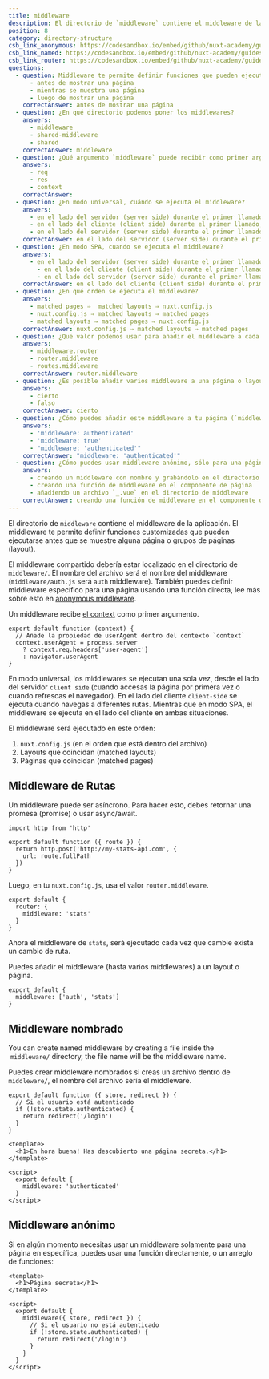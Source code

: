 ```yaml
---
title: middleware
description: El directorio de `middleware` contiene el middleware de la aplicación. El middleware te permite definir funciones customizadas que pueden ejecutarse antes que se muestre alguna página o grupos de páginas (layout).
position: 8
category: directory-structure
csb_link_anonymous: https://codesandbox.io/embed/github/nuxt-academy/guides-examples/tree/master/04_directory_structure/09_middleware_anonymous?fontsize=14&hidenavigation=1&theme=dark
csb_link_named: https://codesandbox.io/embed/github/nuxt-academy/guides-examples/tree/master/04_directory_structure/09_middleware_named?fontsize=14&hidenavigation=1&theme=dark
csb_link_router: https://codesandbox.io/embed/github/nuxt-academy/guides-examples/tree/master/04_directory_structure/09_middleware_router?fontsize=14&hidenavigation=1&theme=dark
questions:
  - question: Middleware te permite definir funciones que pueden ejecutarse
      - antes de mostrar una página
      - mientras se muestra una página
      - luego de mostrar una página
    correctAnswer: antes de mostrar una página
  - question: ¿En qué directorio podemos poner los middlewares?
    answers:
      - middleware
      - shared-middleware
      - shared
    correctAnswer: middleware
  - question: ¿Qué argumento `middleware` puede recibir como primer argumento?
    answers:
      - req
      - res
      - context
    correctAnswer:
  - question: ¿En modo universal, cuándo se ejecuta el middleware?
    answers:
      - en el lado del servidor (server side) durante el primer llamado, y en el lado del servidor mientras navegas entre páginas
      - en el lado del cliente (client side) durante el primer llamado, y en el lado del cliente mientras navegas entre páginas
      - en el lado del servidor (server side) durante el primer llamado, y en el lado del cliente mientras navegas entre páginas
    correctAnswer: en el lado del servidor (server side) durante el primer llamado, y en el lado del cliente mientras navegas entre páginas
  - question: ¿En modo SPA, cuando se ejecuta el middleware?
    answers:
      - en el lado del servidor (server side) durante el primer llamado, y en el lado del servidor mientras navegas entre páginas
        - en el lado del cliente (client side) durante el primer llamado, y en el lado del cliente mientras navegas entre páginas
        - en el lado del servidor (server side) durante el primer llamado, y en el lado del cliente mientras navegas entre páginas
    correctAnswer: en el lado del cliente (client side) durante el primer llamado, y en el lado del cliente mientras navegas entre páginas
  - question: ¿En qué orden se ejecuta el middleware?
    answers:
      - matched pages ⇒  matched layouts ⇒ nuxt.config.js
      - nuxt.config.js ⇒ matched layouts ⇒ matched pages
      - matched layouts ⇒ matched pages ⇒ nuxt.config.js
    correctAnswer: nuxt.config.js ⇒ matched layouts ⇒ matched pages
  - question: ¿Qué valor podemos usar para añadir el middleware a cada ruta?
    answers:
      - middleware.router
      - router.middleware
      - routes.middleware
    correctAnswer: router.middleware
  - question: ¿Es posible añadir varios middleware a una página o layout?
    answers:
      - cierto
      - falso
    correctAnswer: cierto
  - question: ¿Cómo puedes añadir este middleware a tu página (`middleware/authenticated.js`)?
    answers:
      - 'middleware: authenticated'
      - 'middleware: true'
      - "middleware: 'authenticated'"
    correctAnswer: "middleware: 'authenticated'"
  - question: ¿Cómo puedes usar middleware anónimo, sólo para una página específica?
    answers:
      - creando un middleware con nombre y grabándolo en el directorio de middleware
      - creando una función de middleware en el componente de página
      - añadiendo un archivo `_.vue` en el directorio de middleware
    correctAnswer: creando una función de middleware en el componente de página
---
```


El directorio de `middleware` contiene el middleware de la aplicación. El middleware te permite definir funciones customizadas que pueden ejecutarse antes que se muestre alguna página o grupos de páginas (layout).

El middleware compartido debería estar localizado en el directorio de `middleware/`. El nombre del archivo será el nombre del middleware (`middleware/auth.js` será `auth` middleware). También puedes definir middleware específico para una página usando una función directa, lee más sobre esto en [anonymous middleware](/docs/2.x/components-glossary/pages-middleware#anonymous-middleware).

Un middleware recibe [el context](/docs/2.x/internals-glossary/context) como primer argumento.

```js{}[middleware/user-agent.js]
export default function (context) {
  // Añade la propiedad de userAgent dentro del contexto `context`
  context.userAgent = process.server
    ? context.req.headers['user-agent']
    : navigator.userAgent
}
```

En modo universal, los middlewares se ejecutan una sola vez, desde el lado del servidor `client side` (cuando accesas la página por primera vez o cuando refrescas el navegador). En el lado del cliente `client-side` se ejecuta cuando navegas a diferentes rutas. Mientras que en modo SPA, el middleware se ejecuta en el lado del cliente en ambas situaciones.

El middleware será ejecutado en este orden:

1. `nuxt.config.js` (en el orden que está dentro del archivo)
2. Layouts que coincidan (matched layouts)
3. Páginas que coincidan (matched pages)

## Middleware de Rutas

Un middleware puede ser asíncrono. Para hacer esto, debes retornar una promesa (promise) o usar async/await.

```js{}[middleware/stats.js]
import http from 'http'

export default function ({ route }) {
  return http.post('http://my-stats-api.com', {
    url: route.fullPath
  })
}
```

Luego, en tu `nuxt.config.js`, usa el valor `router.middleware`.

```js{}[nuxt.config.js]
export default {
  router: {
    middleware: 'stats'
  }
}
```

Ahora el middleware de `stats`, será ejecutado cada vez que cambie exista un cambio de ruta.

Puedes añadir el middleware (hasta varios middlewares) a un layout o página.

```js{}[pages/index.vue / layouts/default.vue]
export default {
  middleware: ['auth', 'stats']
}
```

<app-modal>
  <code-sandbox  :src="csb_link_router"></code-sandbox>
</app-modal>

## Middleware nombrado

You can create named middleware by creating a file inside the  `middleware/` directory, the file name will be the middleware name.

Puedes crear middleware nombrados si creas un archivo dentro de `middleware/`, el nombre del archivo sería el middleware.

```js{}[middleware/authenticated.js]
export default function ({ store, redirect }) {
  // Si el usuario está autenticado
  if (!store.state.authenticated) {
    return redirect('/login')
  }
}
```

```html{}[pages/secret.vue]
<template>
  <h1>En hora buena! Has descubierto una página secreta.</h1>
</template>

<script>
  export default {
    middleware: 'authenticated'
  }
</script>
```

<app-modal>
  <code-sandbox  :src="csb_link_named"></code-sandbox>
</app-modal>

## Middleware anónimo

Si en algún momento necesitas usar un middleware solamente para una página en específica, puedes usar una función directamente, o un arreglo de funciones:

```html{}[pages/secret.vue]
<template>
  <h1>Página secreta</h1>
</template>

<script>
  export default {
    middleware({ store, redirect }) {
      // Si el usuario no está autenticado
      if (!store.state.authenticated) {
        return redirect('/login')
      }
    }
  }
</script>
```

<app-modal>
  <code-sandbox  :src="csb_link_anonymous"></code-sandbox>
</app-modal>

<quiz :questions="questions"></quiz>

